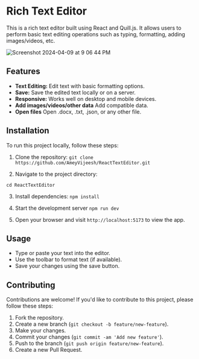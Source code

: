# Rich Text Editor

This is a rich text editor built using React and Quill.js. It allows users to perform basic text editing operations such as typing, formatting, adding images/videos, etc.

![Screenshot 2024-04-09 at 9 06 44 PM](https://github.com/AmeyVijeesh/ReactTextEditor/assets/74102654/98f6914f-6d41-4269-915d-101f4f557d34)


## Features

- **Text Editing:** Edit text with basic formatting options.
- **Save:** Save the edited text locally or on a server.
- **Responsive:** Works well on desktop and mobile devices.
- **Add images/videos/other data** Add compatible data.
- **Open files** Open .docx, .txt, .json, or any other file.

## Installation

To run this project locally, follow these steps:

1. Clone the repository:
   ```git clone https://github.com/AmeyVijeesh/ReactTextEditor.git```


2. Navigate to the project directory:

```cd ReactTextEditor```

3. Install dependencies:
```npm install```

4. Start the development server
 ```npm run dev```


5. Open your browser and visit `http://localhost:5173` to view the app.

## Usage

- Type or paste your text into the editor.
- Use the toolbar to format text (if available).
- Save your changes using the save button.

## Contributing

Contributions are welcome! If you'd like to contribute to this project, please follow these steps:

1. Fork the repository.
2. Create a new branch (`git checkout -b feature/new-feature`).
3. Make your changes.
4. Commit your changes (`git commit -am 'Add new feature'`).
5. Push to the branch (`git push origin feature/new-feature`).
6. Create a new Pull Request.

